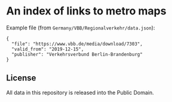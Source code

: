 # An index of links to metro maps

Example file (from `Germany/VBB/Regionalverkehr/data.json`):

    {
      "file": "https://www.vbb.de/media/download/7303",
      "valid_from": "2019-12-15",
      "publisher": "Verkehrsverbund Berlin-Brandenburg"
    }

## License

All data in this repository is released into the Public Domain.
